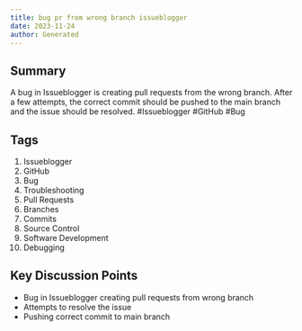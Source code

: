 ```yaml
---
title: bug pr from wrong branch issueblogger
date: 2023-11-24
author: Generated
---
```


## Summary
A bug in Issueblogger is creating pull requests from the wrong branch. After a few attempts, the correct commit should be pushed to the main branch and the issue should be resolved. #Issueblogger #GitHub #Bug

## Tags

1. Issueblogger
2. GitHub
3. Bug
4. Troubleshooting
5. Pull Requests
6. Branches
7. Commits
8. Source Control
9. Software Development
10. Debugging

## Key Discussion Points
- Bug in Issueblogger creating pull requests from wrong branch
- Attempts to resolve the issue
- Pushing correct commit to main branch